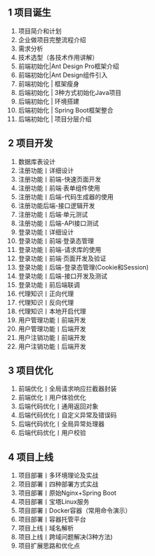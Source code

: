 
## 1 项目诞生

1. 项目简介和计划
2. 企业做项目完整流程介绍
3. 需求分析
4. 技术选型（各技术作用讲解）
5. 前端初始化|Ant Design Pro框架介绍
6. 前端初始化|Ant Design组件引入
7. 前端初始化 | 框架瘦身
8. 后端初始化 | 3种方式初始化Java项目
9. 后端初始化 | 环境搭建
10. 后端初始化 | Spring Boot框架整合
11. 后端初始化 | 项目分层介绍

## 2 项目开发

1. 数据库表设计
2. 注册功能丨详细设计
3. 注册功能丨前端-快速页面开发
4. 注册功能丨前端·表单组件使用
5. 注册功能丨后端-代码生成器的使用
6. 注册功能后端-接口逻辑开发
7. 注册功能丨后端·单元测试
8. 注册功能丨后端-API接口测试
9. 登录功能丨详细设计
10. 登录功能丨前端·登录态管理
11. 登录功能丨前端-请求库的使用
12. 登录功能丨前端·页面开发及验证
13. 登录功能丨后端-登录态管理(Cookie和Session)
14. 登录功能丨后端-接口开发及测试
15. 登录功能丨前后端联调
16. 代理知识丨正向代理
17. 代理知识丨反向代理
18. 代理知识丨本地开启代理
19. 用户管理功能丨前端开发
20. 用户管理功能丨后端开发
21. 用户注销功能丨前端开发
22. 用户注销功能丨后端开发
## 3 项目优化

1. 前端优化丨全局请求响应拦截器封装
2. 前端优化丨用户体验优化
3. 后端代码优化丨通用返回对象
4. 后端代码优化丨自定义异常及错误码
5. 后端代码优化丨全局异常处理器
6. 后端代码优化丨用户校验
## 4 项目上线

1. 项目部署丨多环境理论及实战
2. 项目部署丨四种部署方式实战
3. 项目部署丨原始Nginx+Spring Boot
4. 项目部署丨宝塔Linux服务
5. 项目部署丨Docker容器（常用命令演示）
6. 项目部署丨容器托管平台
7. 项目上线丨域名解析
8. 项目上线丨跨域问题解决(3种方法)
9. 项目扩展思路和优化点